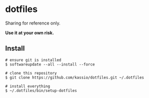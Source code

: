 # dotfiles

Sharing for reference only.

**Use it at your own risk.**

## Install

```console
# ensure git is installed
$ softwareupdate --all --install --force

# clone this repository
$ git clone https://github.com/kassio/dotfiles.git ~/.dotfiles

# install everything
$ ~/.dotfiles/bin/setup-dotfiles
```
